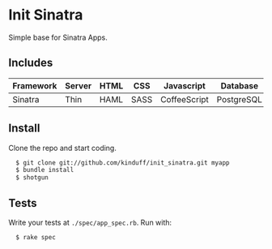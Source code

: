 Init Sinatra
============

Simple base for Sinatra Apps.

## Includes

|Framework|Server |HTML |CSS  |Javascript   |Database   |Models |Helpers |ActiveRecord |Test  |
|---------|-------|-----|-----|-------------|-----------|-------|--------|-------------|------|
|Sinatra  |Thin   |HAML |SASS |CoffeeScript |PostgreSQL |Yes    |Yes     |Yes          |RSpec |

## Install

Clone the repo and start coding.

```sh
  $ git clone git://github.com/kinduff/init_sinatra.git myapp
  $ bundle install
  $ shotgun
```

## Tests

Write your tests at `./spec/app_spec.rb`. Run with:

```sh
  $ rake spec
```
